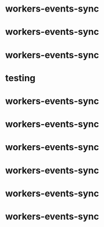 # workers-events-sync
# workers-events-sync
# workers-events-sync
# testing
# workers-events-sync
# workers-events-sync
# workers-events-sync
# workers-events-sync
# workers-events-sync
# workers-events-sync
